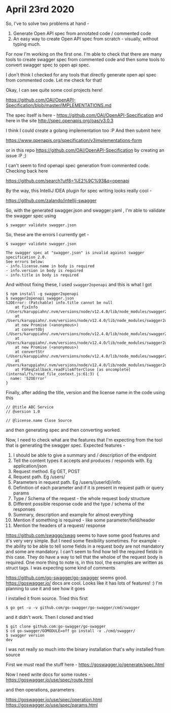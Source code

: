 # April 23rd 2020

So, I've to solve two problems at hand -
1. Generate Open API spec from annotated code / commented code
2. An easy way to create Open API spec from scratch - visually,
without typing much.

For now I'm working on the first one. I'm able to check that
there are many tools to create swagger spec from commented code 
and then some tools to convert swagger spec to open api spec.

I don't think I checked for any tools that directly generate
open api spec from commented code. Let me check for that!

Okay, I can see quite some cool projects here!

https://github.com/OAI/OpenAPI-Specification/blob/master/IMPLEMENTATIONS.md

The spec itself is here - https://github.com/OAI/OpenAPI-Specification
and here in the site http://spec.openapis.org/oas/v3.0.3

I think I could create a golang implementation too :P And then submit
here

https://www.openapis.org/specification/v3implementations-form

or in this repo https://github.com/OAI/OpenAPI-Specification by
creating an issue :P ;)

I can't seem to find openapi spec generation from commented code.
Checking back here

https://github.com/search?utf8=%E2%9C%93&q=openapi

By the way, this IntelliJ IDEA plugin for spec writing looks really cool -

https://github.com/zalando/intellij-swagger

So, with the generated swagger.json and swagger.yaml , I'm able to validate
the swagger spec using

```
$ swagger validate swagger.json
```

So, these are the errors I currently get -

```
$ swagger validate swagger.json

The swagger spec at "swagger.json" is invalid against swagger specification 2.0.
See errors below:
- info.license.name in body is required
- info.version in body is required
- info.title in body is required
```

And without fixing these, I used `swagger2openapi` and this is what I got

```
$ npm install -g swagger2openapi
$ swagger2openapi swagger.json
S2OError: (Patchable) info.title cannot be null
    at fixInfo (/Users/karuppiahn/.nvm/versions/node/v12.4.0/lib/node_modules/swagger2openapi/index.js:1276:27)
    at /Users/karuppiahn/.nvm/versions/node/v12.4.0/lib/node_modules/swagger2openapi/index.js:1488:9
    at new Promise (<anonymous>)
    at convertObj (/Users/karuppiahn/.nvm/versions/node/v12.4.0/lib/node_modules/swagger2openapi/index.js:1356:28)
    at /Users/karuppiahn/.nvm/versions/node/v12.4.0/lib/node_modules/swagger2openapi/index.js:1557:13
    at new Promise (<anonymous>)
    at convertStr (/Users/karuppiahn/.nvm/versions/node/v12.4.0/lib/node_modules/swagger2openapi/index.js:1538:28)
    at /Users/karuppiahn/.nvm/versions/node/v12.4.0/lib/node_modules/swagger2openapi/index.js:1597:17
    at FSReqCallback.readFileAfterClose [as oncomplete] (internal/fs/read_file_context.js:61:3) {
  name: 'S2OError'
}
```

Finally, after adding the title, version and the license name in the code
using this 

```
// @title ABC Service
// @version 1.0

// @license.name Close Source
```


and then generating spec and then converting worked.

Now, I need to check what are the features that I'm expecting from the tool
that is generating the swagger spec. Expected features -

1. I should be able to give a summary and / description of the endpoint
2. Tell the content types it accepts and produces / responds with. Eg application/json
3. Request method. Eg GET, POST
4. Request path. Eg /users/
5. Parameters in request path. Eg /users/{userId}/info
6. Definition of each parameter and if it is
present in request path or query params
7. Type / Schema of the request - the whole
request body structure
8. Different possible response code and the
type / schema of the responses
9. Summary, description and example for
almost everything
10. Mention if something is required -
like some parameter/field/header
11. Mention the headers of a request/
response

https://github.com/swaggo/swag seems to
have some good features and it's very
very simple. But I need some flexibility
sometimes. For example - the ability to
be able to tell some fields in a request
body are not mandatory and some are
mandatory. I can't seem to find how
tell the required fields in this case. 
They do have a way to tell that the
wholoe of the request body is required.
One more thing to note is, in this tool,
the examples are written as struct tags.
I was expecting some kind of comments


https://github.com/go-swagger/go-swagger
seems good. https://goswagger.io/ docs
are cool. Looks like it has lots of
features! :) I'm planning to use it and
see how it goes

I installed it from source. Tried this
first

```
$ go get -u -v github.com/go-swagger/go-swagger/cmd/swagger
```

and it didn't work. Then I cloned and
tried

```
$ git clone github.com:go-swagger/go-swagger
$ cd go-swagger/GOMODULE=off go install -v ./cmd/swagger/
$ swagger version
dev
```

I was not really so much into the
binary installation that's why installed
from source

First we must read the stuff here -
https://goswagger.io/generate/spec.html

Now I need write docs for some routes -
https://goswagger.io/use/spec/route.html

and then operations, parameters

https://goswagger.io/use/spec/operation.html
https://goswagger.io/use/spec/params.html

